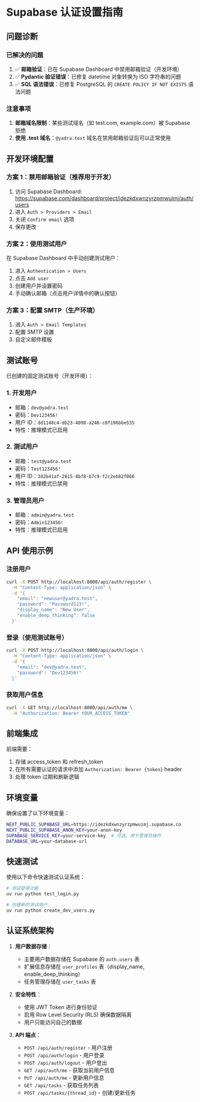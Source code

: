 # Supabase 认证设置指南

## 问题诊断

### 已解决的问题
1. ✅ **邮箱验证**：已在 Supabase Dashboard 中禁用邮箱验证（开发环境）
2. ✅ **Pydantic 验证错误**：已修复 datetime 对象转换为 ISO 字符串的问题
3. ✅ **SQL 语法错误**：已修复 PostgreSQL 的 `CREATE POLICY IF NOT EXISTS` 语法问题

### 注意事项
1. **邮箱域名限制**：某些测试域名（如 test.com, example.com）被 Supabase 拒绝
2. **使用 .test 域名**：`@yadra.test` 域名在禁用邮箱验证后可以正常使用

## 开发环境配置

### 方案 1：禁用邮箱验证（推荐用于开发）

1. 访问 Supabase Dashboard: https://supabase.com/dashboard/project/idezkdxwnzyrzpmwuimj/auth/users
2. 进入 `Auth > Providers > Email`
3. 关闭 `Confirm email` 选项
4. 保存更改

### 方案 2：使用测试用户

在 Supabase Dashboard 中手动创建测试用户：
1. 进入 `Authentication > Users`
2. 点击 `Add user`
3. 创建用户并设置密码
4. 手动确认邮箱（点击用户详情中的确认按钮）

### 方案 3：配置 SMTP（生产环境）

1. 进入 `Auth > Email Templates`
2. 配置 SMTP 设置
3. 自定义邮件模板

## 测试账号

已创建的固定测试账号（开发环境）：

### 1. 开发用户
- 邮箱：`dev@yadra.test`
- 密码：`Dev123456!`
- 用户 ID：`dd1148c4-db23-4098-a246-c0f196bbe535`
- 特性：推理模式已启用

### 2. 测试用户
- 邮箱：`test@yadra.test`
- 密码：`Test123456!`
- 用户 ID：`3d2b41af-2815-4bf8-b7c9-f2c2eb82f066`
- 特性：推理模式已禁用

### 3. 管理员用户
- 邮箱：`admin@yadra.test`
- 密码：`Admin123456!`
- 特性：推理模式已启用

## API 使用示例

### 注册用户
```bash
curl -X POST http://localhost:8000/api/auth/register \
  -H "Content-Type: application/json" \
  -d '{
    "email": "newuser@yadra.test",
    "password": "Password123!",
    "display_name": "New User",
    "enable_deep_thinking": false
  }'
```

### 登录（使用测试账号）
```bash
curl -X POST http://localhost:8000/api/auth/login \
  -H "Content-Type: application/json" \
  -d '{
    "email": "dev@yadra.test",
    "password": "Dev123456!"
  }'
```

### 获取用户信息
```bash
curl -X GET http://localhost:8000/api/auth/me \
  -H "Authorization: Bearer YOUR_ACCESS_TOKEN"
```

## 前端集成

前端需要：
1. 存储 access_token 和 refresh_token
2. 在所有需要认证的请求中添加 `Authorization: Bearer {token}` header
3. 处理 token 过期和刷新逻辑

## 环境变量

确保设置了以下环境变量：
```bash
NEXT_PUBLIC_SUPABASE_URL=https://idezkdxwnzyrzpmwuimj.supabase.co
NEXT_PUBLIC_SUPABASE_ANON_KEY=your-anon-key
SUPABASE_SERVICE_KEY=your-service-key  # 可选，用于管理员操作
DATABASE_URL=your-database-url
```

## 快速测试

使用以下命令快速测试认证系统：

```bash
# 测试登录功能
uv run python test_login.py

# 创建新的测试用户
uv run python create_dev_users.py
```

## 认证系统架构

1. **用户数据存储**：
   - 主要用户数据存储在 Supabase 的 `auth.users` 表
   - 扩展信息存储在 `user_profiles` 表（display_name, enable_deep_thinking）
   - 任务管理存储在 `user_tasks` 表

2. **安全特性**：
   - 使用 JWT Token 进行身份验证
   - 启用 Row Level Security (RLS) 确保数据隔离
   - 用户只能访问自己的数据

3. **API 端点**：
   - `POST /api/auth/register` - 用户注册
   - `POST /api/auth/login` - 用户登录
   - `POST /api/auth/logout` - 用户登出
   - `GET /api/auth/me` - 获取当前用户信息
   - `PUT /api/auth/me` - 更新用户信息
   - `GET /api/tasks` - 获取任务列表
   - `POST /api/tasks/{thread_id}` - 创建/更新任务 